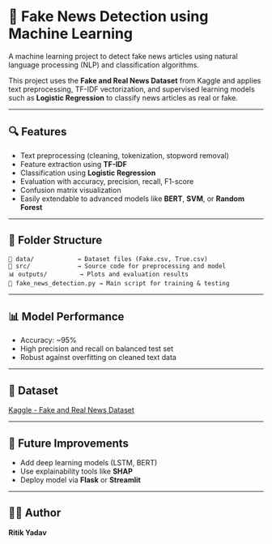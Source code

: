 
# 📰 Fake News Detection using Machine Learning

A machine learning project to detect fake news articles using natural language processing (NLP) and classification algorithms.

This project uses the **Fake and Real News Dataset** from Kaggle and applies text preprocessing, TF-IDF vectorization, and supervised learning models such as **Logistic Regression** to classify news articles as real or fake.

---

## 🔍 Features
- Text preprocessing (cleaning, tokenization, stopword removal)
- Feature extraction using **TF-IDF**
- Classification using **Logistic Regression**
- Evaluation with accuracy, precision, recall, F1-score
- Confusion matrix visualization
- Easily extendable to advanced models like **BERT**, **SVM**, or **Random Forest**

---

## 📂 Folder Structure
```
📁 data/            → Dataset files (Fake.csv, True.csv)
📁 src/             → Source code for preprocessing and model
📊 outputs/         → Plots and evaluation results
📄 fake_news_detection.py → Main script for training & testing
```

---

## 📊 Model Performance
- Accuracy: ~95%
- High precision and recall on balanced test set
- Robust against overfitting on cleaned text data

---

## 📁 Dataset
[Kaggle - Fake and Real News Dataset](https://www.kaggle.com/clmentbisaillon/fake-and-real-news-dataset)

---

## 🧠 Future Improvements
- Add deep learning models (LSTM, BERT)
- Use explainability tools like **SHAP**
- Deploy model via **Flask** or **Streamlit**

---

## 👨‍💻 Author
**Ritik Yadav** 
